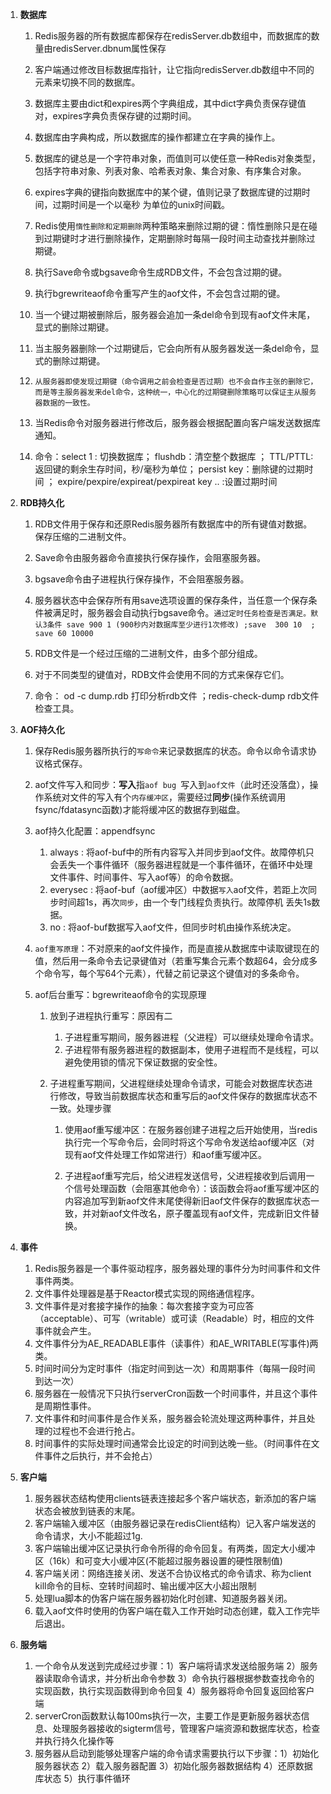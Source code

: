 1. **数据库**
   1. Redis服务器的所有数据库都保存在redisServer.db数组中，而数据库的数量由redisServer.dbnum属性保存
   
   2. 客户端通过修改目标数据库指针，让它指向redisServer.db数组中不同的元素来切换不同的数据库。
   
   3. 数据库主要由dict和expires两个字典组成，其中dict字典负责保存键值对，expires字典负责保存键的过期时间。
   
   4. 数据库由字典构成，所以数据库的操作都建立在字典的操作上。
   
   5. 数据库的键总是一个字符串对象，而值则可以使任意一种Redis对象类型，包括字符串对象、列表对象、哈希表对象、集合对象、有序集合对象。
   
   6. expires字典的键指向数据库中的某个键，值则记录了数据库键的过期时间，过期时间是一个以毫秒 为单位的unix时间戳。
   
   7. Redis使用`惰性删除和定期删除`两种策略来删除过期的键：惰性删除只是在碰到过期键时才进行删除操作，定期删除时每隔一段时间主动查找并删除过期键。
   
   8. 执行Save命令或bgsave命令生成RDB文件，不会包含过期的键。
   
   9. 执行bgrewriteaof命令重写产生的aof文件，不会包含过期的键。
   
   10. 当一个键过期被删除后，服务器会追加一条del命令到现有aof文件末尾，显式的删除过期键。
   
   11. 当主服务器删除一个过期键后，它会向所有从服务器发送一条del命令，显式的删除过期键。
   
   12. `从服务器即使发现过期键（命令调用之前会检查是否过期）也不会自作主张的删除它，而是等主服务器发来del命令，这种统一，中心化的过期键删除策略可以保证主从服务器数据的一致性。`
   
   13. 当Redis命令对服务器进行修改后，服务器会根据配置向客户端发送数据库通知。
   
   14. 命令：select 1 : 切换数据库； flushdb：清空整个数据库   ； TTL/PTTL:返回键的剩余生存时间，秒/毫秒为单位； persist key：删除键的过期时间 ； expire/pexpire/expireat/pexpireat  key .. :设置过期时间
   
       

2. **RDB持久化**

   1. RDB文件用于保存和还原Redis服务器所有数据库中的所有键值对数据。保存压缩的二进制文件。

   2. Save命令由服务器命令直接执行保存操作，会阻塞服务器。

   3. bgsave命令由子进程执行保存操作，不会阻塞服务器。

   4. 服务器状态中会保存所有用save选项设置的保存条件，当任意一个保存条件被满足时，服务器会自动执行bgsave命令。`通过定时任务检查是否满足。默认3条件 save 900 1 (900秒内对数据库至少进行1次修改) ;save  300 10  ; save 60 10000`

   5. RDB文件是一个经过压缩的二进制文件，由多个部分组成。

   6. 对于不同类型的键值对，RDB文件会使用不同的方式来保存它们。

   7. 命令： od -c dump.rdb  打印分析rdb文件   ；redis-check-dump  rdb文件检查工具。

      

3. **AOF持久化**

   1. 保存Redis服务器所执行的`写命令`来记录数据库的状态。命令以命令请求协议格式保存。

   2. aof文件写入和同步：**写入**指`aof bug `写入到`aof文件`（此时还没落盘），操作系统对文件的写入有个`内存缓冲区`，需要经过**同步**(操作系统调用fsync/fdatasync函数)才能将缓冲区的数据存到磁盘。

   3. aof持久化配置：appendfsync

      1. always : 将aof-buf中的所有内容写入并同步到aof文件。故障停机只会丢失一个事件循环（服务器进程就是一个事件循环，在循环中处理文件事件、时间事件、写入aof等）的命令数据。
      2. everysec : 将aof-buf（aof缓冲区）中数据`写入`aof文件，若距上次同步时间超1s，再次`同步`，由一个专门线程负责执行。故障停机 丢失1s数据。
      3. no : 将aof-buf数据写入aof文件，但同步时机由操作系统决定。

   4. `aof重写原理`：不对原来的aof文件操作，而是直接从数据库中读取键现在的值，然后用一条命令去记录键值对（若重写集合元素个数超64，会分成多个命令写，每个写64个元素），代替之前记录这个键值对的多条命令。

   5. aof后台重写：bgrewriteaof命令的实现原理

      1. 放到子进程执行重写：原因有二

         1. 子进程重写期间，服务器进程（父进程）可以继续处理命令请求。
         2. 子进程带有服务器进程的数据副本，使用子进程而不是线程，可以避免使用锁的情况下保证数据的安全性。

      2. 子进程重写期间，父进程继续处理命令请求，可能会对数据库状态进行修改，导致当前数据库状态和重写后的aof文件保存的数据库状态不一致。处理步骤

         1. 使用aof重写缓冲区：在服务器创建子进程之后开始使用，当redis执行完一个写命令后，会同时将这个写命令发送给aof缓冲区（对现有aof文件处理工作如常进行）和aof重写缓冲区。

         2. 子进程aof重写完后，给父进程发送信号，父进程接收到后调用一个信号处理函数（会阻塞其他命令）：该函数会将aof重写缓冲区的内容追加写到新aof文件末尾使得新旧aof文件保存的数据库状态一致，并对新aof文件改名，原子覆盖现有aof文件，完成新旧文件替换。




4. **事件**
   1. Redis服务器是一个事件驱动程序，服务器处理的事件分为时间事件和文件事件两类。
   2. 文件事件处理器是基于Reactor模式实现的网络通信程序。
   3. 文件事件是对套接字操作的抽象：每次套接字变为可应答（acceptable）、可写（writable）或可读（Readable）时，相应的文件事件就会产生。
   4. 文件事件分为AE_READABLE事件（读事件）和AE_WRITABLE(写事件)两类。
   5. 时间时间分为定时事件（指定时间到达一次）和周期事件（每隔一段时间到达一次）
   6. 服务器在一般情况下只执行serverCron函数一个时间事件，并且这个事件是周期性事件。
   7. 文件事件和时间事件是合作关系，服务器会轮流处理这两种事件，并且处理的过程也不会进行抢占。
   8. 时间事件的实际处理时间通常会比设定的时间到达晚一些。（时间事件在文件事件之后执行，并不会抢占） 



5. **客户端**
   1. 服务器状态结构使用clients链表连接起多个客户端状态，新添加的客户端状态会被放到链表的末尾。
   2. 客户端输入缓冲区（由服务器记录在redisClient结构）记入客户端发送的命令请求，大小不能超过1g.
   3. 客户端输出缓冲区记录执行命令所得的命令回复。有两类，固定大小缓冲区（16k）和可变大小缓冲区(不能超过服务器设置的硬性限制值)
   4. 客户端关闭：网络连接关闭、发送不合协议格式的命令请求、称为client kill命令的目标、空转时间超时、输出缓冲区大小超出限制
   5. 处理lua脚本的伪客户端在服务器初始化时创建、知道服务器关闭。
   6. 载入aof文件时使用的伪客户端在载入工作开始时动态创建，载入工作完毕后退出。 

6. **服务端**
   1. 一个命令从发送到完成经过步骤：1）客户端将请求发送给服务端 2）服务器读取命令请求，并分析出命令参数 3）命令执行器根据参数查找命令的实现函数，执行实现函数得到命令回复 4）服务器将命令回复返回给客户端
   2. serverCron函数默认每100ms执行一次，主要工作是更新服务器状态信息、处理服务器接收的sigterm信号，管理客户端资源和数据库状态，检查并执行持久化操作等
   3. 服务器从启动到能够处理客户端的命令请求需要执行以下步骤：1）初始化服务器状态 2）载入服务器配置 3）初始化服务器数据结构 4）还原数据库状态 5）执行事件循环

